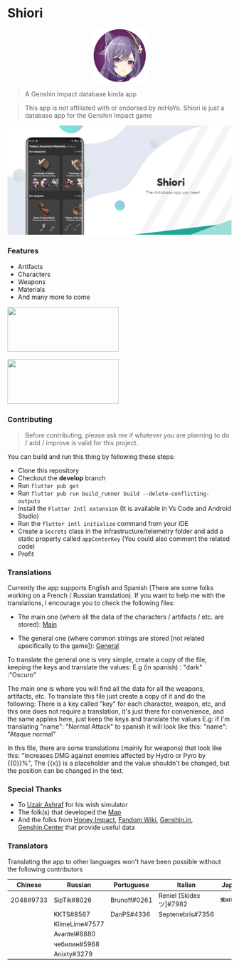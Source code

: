 # Shiori
<p align="center">
  <img height="120px" src="assets/icon/icon.png">
</p>

> A Genshin Impact database kinda app

> This app is not affiliated with or endorsed by miHoYo. Shiori is just a database app for the Genshin Impact game
<p align="center">
  <img src="images/banner.png">
</p>

### Features

* Artifacts
* Characters
* Weapons
* Materials
* And many more to come

[<img height="100" width="250" src="https://play.google.com/intl/en_us/badges/static/images/badges/en_badge_web_generic.png" />](https://play.google.com/store/apps/details?id=com.miraisoft.shiori)

[<img height="100" width="250" src="https://static.wikia.nocookie.net/discordapp/images/d/dd/Discord.png/revision/latest?cb=20201124013658&path-prefix=es" />](https://discord.gg/A8SgudQMwP)

### Contributing

> Before contributing, please ask me if whatever you are planning to do / add / improve is valid for this project.

You can build and run this thing by following these steps:

* Clone this repository
* Checkout the **develop** branch
* Run ``flutter pub get``
* Run ``flutter pub run build_runner build --delete-conflicting-outputs``
* Install the ``Flutter Intl extension`` (It is available in Vs Code and Android Studio)
* Run the ``flutter intl initialize`` command from your IDE
* Create a ``Secrets`` class in the infrastructure/telemetry folder and add a static property called ``appCenterKey`` (You could also comment the related code)
* Profit

### Translations

Currently the app supports English and Spanish (There are some folks working on a French / Russian translation).
If you want to help me with the translations, I encourage you to check the following files:

* The main one (where all the data of the characters / artifacts / etc. are stored):
[Main](https://github.com/Wolfteam/Shiori/blob/develop/assets/i18n/en.json)

* The general one (where common strings are stored [not related specifically to the game]):
[General](https://github.com/Wolfteam/Shiori/blob/develop/lib/l10n/intl_en.arb)

To translate the general one is very simple, create a copy of the file, keeping the keys and translate the values:
E.g (in spanish) : "dark" :"Oscuro"

The main one is where you will find all the data for all the weapons, artifacts, etc. 
To translate this file just create a copy of it and do the following:
There is a key called "key" for each character, weapon, etc, and this one does not require a translation, it's just there for convenience,
and the same applies here, just keep the keys and translate the values
E.g:  if I'm translating  "name": "Normal Attack"  to spanish it will look like this:  "name": "Ataque normal"

In this file, there are some translations (mainly for weapons) that look like this: "Increases DMG against enemies affected by Hydro or Pyro by {{0}}%",
The {{x}} is a placeholder and the value shouldn't be changed, but the position can be changed in the text. 

### Special Thanks

* To  [Uzair Ashraf](https://github.com/uzair-ashraf) for his wish simulator
* The folk(s) that developed the [Map](https://genshin-impact-map.appsample.com/#/)
* And the folks from [Honey Impact](https://genshin.honeyhunterworld), [Fandom Wiki](https://genshin-impact.fandom.com/wiki/Genshin_Impact), [Genshin.in](https://www.gensh.in/), [Genshin.Center](https://genshin-center.com/) that provide useful data

### Translators

Translating the app to other languages won't have been possible without the following contributors

|Chinese |Russian|Portuguese|Italian|Japanese|Vietnamese|Indonesian|
|---|---|---|---|---|---|---|
|2O48#9733|SipTik#8026|Brunoff#0261|Reniel [Skidex ツ]#7982|𝕽𝖚𝖗𝖎#3080|Ren Toky#5263|Arctara#7162|
| |KKTS#8567|DanPS#4336|Septenebris#7356||||
| |KlimeLime#7577||||||
| |Avantel#8880||||||
| |чебилин#5968||||||
| |Anixty#3279||||||
